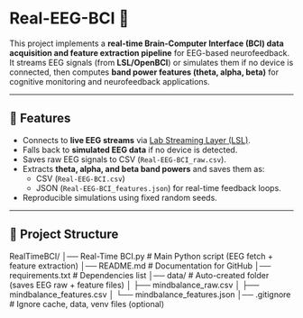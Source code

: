 # Real-EEG-BCI 🧠 

This project implements a **real-time Brain-Computer Interface (BCI) data acquisition and feature extraction pipeline** for EEG-based neurofeedback.  
It streams EEG signals (from **LSL/OpenBCI**) or simulates them if no device is connected, then computes **band power features (theta, alpha, beta)** for cognitive monitoring and neurofeedback applications.

---

## 🚀 Features
- Connects to **live EEG streams** via [Lab Streaming Layer (LSL)](https://github.com/sccn/labstreaminglayer).
- Falls back to **simulated EEG data** if no device is detected.
- Saves raw EEG signals to CSV (`Real-EEG-BCI_raw.csv`).
- Extracts **theta, alpha, and beta band powers** and saves them as:
  - CSV (`Real-EEG-BCI.csv`)
  - JSON (`Real-EEG-BCI_features.json`) for real-time feedback loops.
- Reproducible simulations using fixed random seeds.

---

## 📂 Project Structure
RealTimeBCI/
│── Real-Time BCI.py         # Main Python script (EEG fetch + feature extraction)
│── README.md                # Documentation for GitHub
│── requirements.txt         # Dependencies list
│── data/                    # Auto-created folder (saves EEG raw + feature files)
│    ├── mindbalance_raw.csv
│    ├── mindbalance_features.csv
│    └── mindbalance_features.json
│── .gitignore               # Ignore cache, data, venv files (optional)
